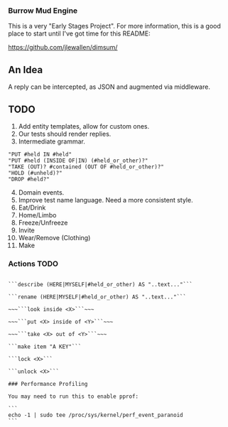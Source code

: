 ### Burrow Mud Engine

This is a very "Early Stages Project". For more information, this is a good
place to start until I've got time for this README:

https://github.com/jlewallen/dimsum/

## An Idea

A reply can be intercepted, as JSON and augmented via middleware.

## TODO

1. Add entity templates, allow for custom ones.
2. Our tests should render replies.
3. Intermediate grammar.

```
"PUT #held IN #held"
"PUT #held (INSIDE OF|IN) (#held_or_other)?"
"TAKE (OUT)? #contained (OUT OF #held_or_other)?"
"HOLD (#unheld)?"
"DROP #held?"
```

4. Domain events.
5. Improve test name language. Need a more consistent style.
7. Eat/Drink
8. Home/Limbo
9. Freeze/Unfreeze
10. Invite
11. Wear/Remove (Clothing)
12. Make

### Actions TODO

~~~```dig "NORTH EXIT" to "SOUTH EXIT" for "A NEW AREA"```~~~

```describe (HERE|MYSELF|#held_or_other) AS "..text..."```

```rename (HERE|MYSELF|#held_or_other) AS "..text..."```

~~~```look inside <X>```~~~

~~~```put <X> inside of <Y>```~~~

~~~```take <X> out of <Y>```~~~

```make item "A KEY"```

```lock <X>```

```unlock <X>```

### Performance Profiling

You may need to run this to enable pprof:

```
echo -1 | sudo tee /proc/sys/kernel/perf_event_paranoid
```